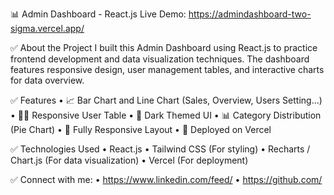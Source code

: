 📊 Admin Dashboard - React.js
Live Demo:
https://admindashboard-two-sigma.vercel.app/

✅ About the Project
I built this Admin Dashboard using React.js to practice frontend development and data visualization techniques.
The dashboard features responsive design, user management tables, and interactive charts for data overview.

✅ Features
• 📈 Bar Chart and Line Chart (Sales, Overview, Users Setting...)
• 🧑‍💻 Responsive User Table
• 🌙 Dark Themed UI
• 📊 Category Distribution (Pie Chart)
• 📱 Fully Responsive Layout
• 🚀 Deployed on Vercel

✅ Technologies Used
• React.js
• Tailwind CSS (For styling)
• Recharts / Chart.js (For data visualization)
• Vercel (For deployment)

✅ Connect with me:
• https://www.linkedin.com/feed/
• https://github.com/





